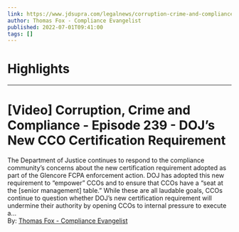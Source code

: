 ```yaml
---
link: https://www.jdsupra.com/legalnews/corruption-crime-and-compliance-episo-54072/
author: Thomas Fox - Compliance Evangelist
published: 2022-07-01T09:41:00
tags: []
---
```

# Highlights


---
# [Video] Corruption, Crime and Compliance - Episode 239 - DOJ’s New CCO Certification Requirement
The Department of Justice continues to respond to the compliance community’s concerns about the new certification requirement adopted as part of the Glencore FCPA enforcement action. DOJ has adopted this new requirement to “empower” CCOs and to ensure that CCOs have a “seat at the [senior management] table.” While these are all laudable goals, CCOs continue to question whether DOJ’s new certification requirement will undermine their authority by opening CCOs to internal pressure to execute a...  
By: [Thomas Fox - Compliance Evangelist](https://www.jdsupra.com/profile/tomfoxlaw/)
